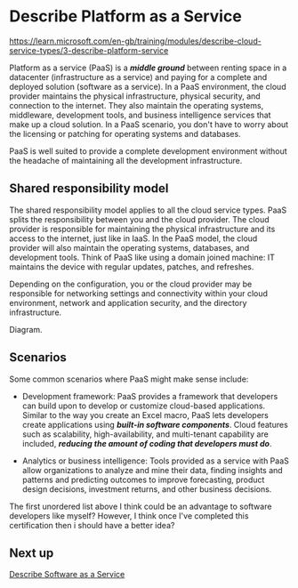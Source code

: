 # Describe Platform as a Service

https://learn.microsoft.com/en-gb/training/modules/describe-cloud-service-types/3-describe-platform-service

Platform as a service (PaaS) is a **_middle ground_** between renting space in a datacenter (infrastructure as a service) and paying for a complete and deployed solution (software as a service). In a PaaS environment, the cloud provider maintains the physical infrastructure, physical security, and connection to the internet. They also maintain the operating systems, middleware, development tools, and business intelligence services that make up a cloud solution. In a PaaS scenario, you don't have to worry about the licensing or patching for operating systems and databases.

PaaS is well suited to provide a complete development environment without the headache of maintaining all the development infrastructure.

## Shared responsibility model

The shared responsibility model applies to all the cloud service types. PaaS splits the responsibility between you and the cloud provider. The cloud provider is responsible for maintaining the physical infrastructure and its access to the internet, just like in IaaS. In the PaaS model, the cloud provider will also maintain the operating systems, databases, and development tools. Think of PaaS like using a domain joined machine: IT maintains the device with regular updates, patches, and refreshes.

Depending on the configuration, you or the cloud provider may be responsible for networking settings and connectivity within your cloud environment, network and application security, and the directory infrastructure.

Diagram.

## Scenarios

Some common scenarios where PaaS might make sense include:

- Development framework: PaaS provides a framework that developers can build upon to develop or customize cloud-based applications. Similar to the way you create an Excel macro, PaaS lets developers create applications using **_built-in software components_**. Cloud features such as scalability, high-availability, and multi-tenant capability are included, **_reducing the amount of coding that developers must do_**.

- Analytics or business intelligence: Tools provided as a service with PaaS allow organizations to analyze and mine their data, finding insights and patterns and predicting outcomes to improve forecasting, product design decisions, investment returns, and other business decisions.

The first unordered list above I think could be an advantage to software developers like myself? However, I think once I've completed this certification then i should have a better idea?

## Next up

[Describe Software as a Service](https://learn.microsoft.com/en-gb/training/modules/describe-cloud-service-types/3-describe-platform-service)
